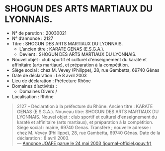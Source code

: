 # SHOGUN DES ARTS MARTIAUX DU LYONNAIS.

- N° de parution : 20030021
- N° d’annonce : 2127
- Titre : SHOGUN DES ARTS MARTIAUX DU LYONNAIS.
  - L’ancien titre : KARATE GENAS (E.S.G.A.).
  - Devient : SHOGUN DES ARTS MARTIAUX DU LYONNAIS.
- Nouvel objet : club sportif et culturel d'enseignement du karaté et affinitaire (arts martiaux), et préparation à la compétition.
- Siège social : chez M. Vevey (Philippe), 28, rue Gambetta, 69740 Gênas
- Date de déclaration : Le 8 avril 2003
- Lieu de déclaration : Préfecture Rhône
- Domaines d’activités :
  - Domaines Divers /
- Localisation : Rhône

> 2127 – Déclaration à la préfecture du Rhône. Ancien titre : KARATE GENAS (E.S.G.A.). Nouveau titre: SHOGUN DES ARTS MARTIAUX DU LYONNAIS. Nouvel objet : club sportif et culturel d'enseignement du karaté et affinitaire (arts martiaux), et préparation à la compétition. Siège social : mairie, 69740 Genas. Transféré ; nouvelle adresse : chez M. Vevey (Phi lippe), 28, rue Gambetta, 69740 Gênas. Date de la déclaration : 8 avril 2003.  
> — [Annonce JOAFE parue le 24 mai 2003 (journal-officiel.gouv.fr)](https://www.journal-officiel.gouv.fr/pages/associations-detail-annonce/?q.id=id:200300212127)